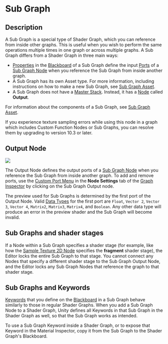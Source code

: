# Sub Graph

## Description

A Sub Graph is a special type of Shader Graph, which you can reference from inside other graphs. This is useful when you wish to perform the same operations multiple times in one graph or across multiple graphs. A Sub Graph differs from a Shader Graph in three main ways:
- [Properties](Property-Types) in the [Blackboard](Blackboard) of a Sub Graph define the input [Ports](Port) of a [Sub Graph Node](Sub-graph-Node) when you reference the Sub Graph from inside another graph. 
- A Sub Graph has its own Asset type. For more information, including instructions on how to make a new Sub Graph, see [Sub Graph Asset](Sub-graph-Asset).
- A Sub Graph does not have a [Master Stack](Master-Stack). Instead, it has a [Node](Node) called **Output**.

For information about the components of a Sub Graph, see [Sub Graph Asset](Sub-graph-Asset).

If you experience texture sampling errors while using this node in a graph which includes Custom Function Nodes or Sub Graphs, you can resolve them by upgrading to version 10.3 or later. 

## Output Node

![](images/SubGraph-Output-Node.png)

The Output Node defines the output ports of a [Sub Graph Node](Sub-graph-Node.md) when you reference the Sub Graph from inside another graph. To add and remove ports, use the [Custom Port Menu](Custom-Port-Menu) in the **Node Settings** tab of the [Graph Inspector](Internal-Inspector.md) by clicking on the Sub Graph Output node.

The preview used for Sub Graphs is determined by the first port of the Output Node. Valid [Data Types](Data-Types.md) for the first port are `Float`, `Vector 2`, `Vector 3`, `Vector 4`, `Matrix2`, `Matrix3`, `Matrix4`, and `Boolean`. Any other data type will produce an error in the preview shader and the Sub Graph will become invalid.

## Sub Graphs and shader stages
If a Node within a Sub Graph specifies a shader stage (for example, like how the [Sample Texture 2D Node](Sample-Texture-2D-Node.md) specifies the **fragment** shader stage), the Editor locks the entire Sub Graph to that stage. You cannot connect any Nodes that specify a different shader stage to the Sub Graph Output Node, and the Editor locks any Sub Graph Nodes that reference the graph to that shader stage.

## Sub Graphs and Keywords
[Keywords](Keywords) that you define on the [Blackboard](Blackboard) in a Sub Graph behave similarly to those in regular Shader Graphs. When you add a Sub Graph Node to a Shader Graph, Unity defines all Keywords in that Sub Graph in the Shader Graph as well, so that the Sub Graph works as intended.

To use a Sub Graph Keyword inside a Shader Graph, or to expose that Keyword in the Material Inspector, copy it from the Sub Graph to the Shader Graph's Blackboard.
